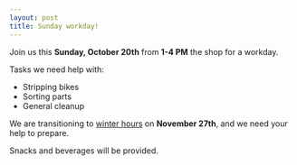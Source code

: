 ```yaml
---
layout: post
title: Sunday workday!
---
```

Join us this __Sunday, October 20th__ from __1-4 PM__ the shop for a workday. 

<!--more-->

Tasks we need help with:

* Stripping bikes
* Sorting parts
* General cleanup

We are transitioning to [winter hours](/news/2013/10/07/winter-at-the-bike-pit.html) on __November 27th__, and 
we need your help to prepare.

Snacks and beverages will be provided.

<span class='icon-heart'></span>
